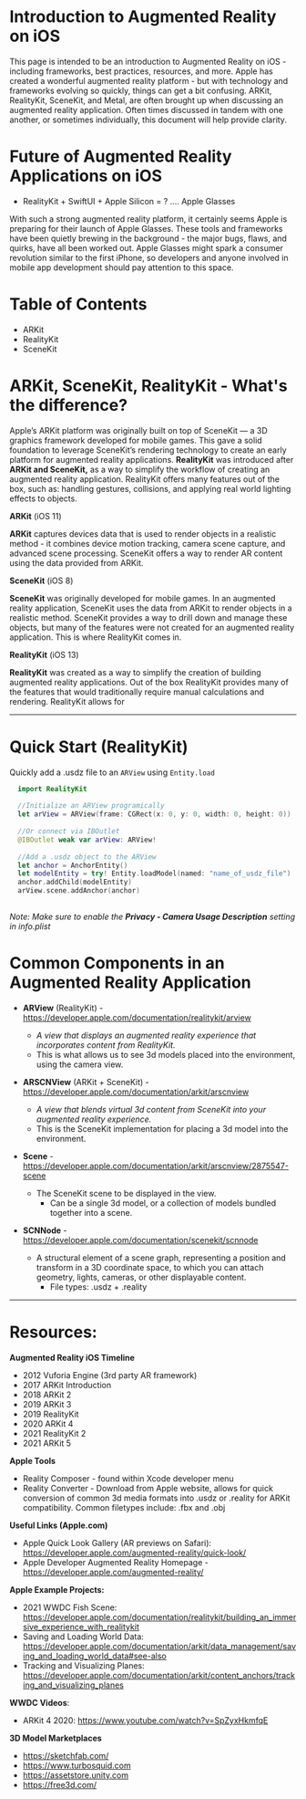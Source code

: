# Introduction to Augmented Reality on iOS

This page is intended to be an introduction to Augmented Reality on iOS - including frameworks, best practices, resources, and more.  Apple has created a wonderful augmented reality platform - but with technology and frameworks evolving so quickly, things can get a bit confusing.  ARKit, RealityKit, SceneKit, and Metal, are often brought up when discussing an augmented reality application.  Often times discussed in tandem with one another, or sometimes individually, this document will help provide clarity.


# Future of Augmented Reality Applications on iOS

- RealityKit + SwiftUI + Apple Silicon = ? .... Apple Glasses

With such a strong augmented reality platform, it certainly seems Apple is preparing for their launch of Apple Glasses.  These tools and frameworks have been quietly brewing in the background - the major bugs, flaws, and quirks, have all been worked out. Apple Glasses might spark a consumer revolution similar to the first iPhone, so developers and anyone involved in mobile app development should pay attention to this space.


# Table of Contents

- ARKit
- RealityKit
- SceneKit

# ARKit, SceneKit, RealityKit - What's the difference?

Apple’s ARKit platform was originally built on top of SceneKit — a 3D graphics framework developed for mobile games. This gave a solid foundation to  leverage SceneKit’s rendering technology to create an early platform for augmented reality applications. **RealityKit** was introduced after **ARKit and SceneKit,** as a way to simplify the workflow of creating an augmented reality application. RealityKit offers many features out of the box, such as: handling gestures, collisions, and applying real world lighting effects to objects.

**ARKit** (iOS 11)

**ARKit** captures devices data that is used to render objects in a realistic method - it combines device motion tracking, camera scene capture, and advanced scene processing.  SceneKit offers a way to render AR content using the data provided from ARKit.

**SceneKit** (iOS 8)

**SceneKit** was originally developed for mobile games. In an augmented reality application, SceneKit uses the data from ARKit to render objects in a realistic method.  SceneKit provides a way to drill down and manage these objects, but many of the features were not created for an augmented reality application.  This is where RealityKit comes in.


**RealityKit** (iOS 13)

**RealityKit** was created as a way to simplify the creation of building augmented reality applications. Out of the box RealityKit provides many of the features that would traditionally require manual calculations and rendering.  RealityKit allows for


-----

# Quick Start (RealityKit)

Quickly add a .usdz file to an ```ARView```  using ```Entity.load  ```
```swift
  import RealityKit
            
  //Initialize an ARView programically
  let arView = ARView(frame: CGRect(x: 0, y: 0, width: 0, height: 0))
  
  //Or connect via IBOutlet
  @IBOutlet weak var arView: ARView!
  
  //Add a .usdz object to the ARView
  let anchor = AnchorEntity()
  let modelEntity = try! Entity.loadModel(named: "name_of_usdz_file")  
  anchor.addChild(modelEntity)
  arView.scene.addAnchor(anchor)
            

```


_Note:  Make sure to enable the **Privacy - Camera Usage Description** setting in info.plist_


# Common Components in an Augmented Reality Application

- **ARView** (RealityKit) - https://developer.apple.com/documentation/realitykit/arview
    - _A view that displays an augmented reality experience that incorporates content from RealityKit._
    - This is what allows us to see 3d models placed into the environment, using the camera view. 

- **ARSCNView** (ARKit + SceneKit) - https://developer.apple.com/documentation/arkit/arscnview
    - _A view that blends virtual 3d content from SceneKit into your augmented reality experience._
    - This is the SceneKit implementation for placing a 3d model into the environment.

- **Scene** -  https://developer.apple.com/documentation/arkit/arscnview/2875547-scene
    - The SceneKit scene to be displayed in the view.
        - Can be a single 3d model, or a collection of models bundled together into a scene.

- **SCNNode** - https://developer.apple.com/documentation/scenekit/scnnode
    - A structural element of a scene graph, representing a position and transform in a 3D coordinate space, to which you can attach geometry, lights, cameras, or other displayable content.
        - File types: .usdz + .reality 


-----------------
# Resources:  

**Augmented Reality iOS Timeline**

- 2012 Vuforia Engine (3rd party AR framework)
- 2017 ARKit Introduction
- 2018 ARKit 2
- 2019 ARKit 3
- 2019 RealityKit
- 2020 ARKit 4
- 2021 RealityKit 2
- 2021 ARKit 5


**Apple Tools**
- Reality Composer - found within Xcode developer menu
- Reality Converter - Download from Apple website, allows for quick conversion of common 3d media formats into .usdz or .reality for ARKit compatibility. Common filetypes include: .fbx and .obj

**Useful Links (Apple.com)**

- Apple Quick Look Gallery (AR previews on Safari): https://developer.apple.com/augmented-reality/quick-look/
- Apple Developer Augmented Reality Homepage - https://developer.apple.com/augmented-reality/

**Apple Example Projects:**

- 2021 WWDC Fish Scene: https://developer.apple.com/documentation/realitykit/building_an_immersive_experience_with_realitykit
- Saving and Loading World Data: https://developer.apple.com/documentation/arkit/data_management/saving_and_loading_world_data#see-also
- Tracking and Visualizing Planes: https://developer.apple.com/documentation/arkit/content_anchors/tracking_and_visualizing_planes


**WWDC Videos**:
- ARKit 4 2020: https://www.youtube.com/watch?v=SpZyxHkmfqE



**3D Model Marketplaces**

- https://sketchfab.com/
- https://www.turbosquid.com
- https://assetstore.unity.com
- https://free3d.com/
